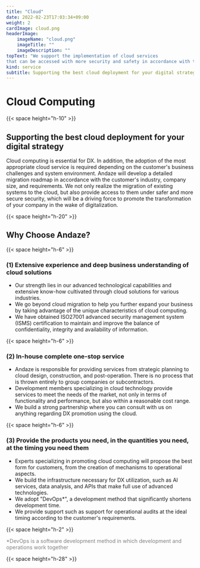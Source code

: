 ```yaml
---
title: "Cloud"
date: 2022-02-23T17:03:34+09:00
weight: 2
cardImage: cloud.png
headerImage:
    imageName: "cloud.png"
    imageTitle: ""
    imageDescription: ""
topText: "We support the implementation of cloud services
that can be accessed with more security and safety in accordance with the customer's business strategy."
kind: service
subtitle: Supporting the best cloud deployment for your digital strategy
---
```


#  Cloud Computing

{{< space height="h-10" >}}

## Supporting the best cloud deployment for your digital strategy    

Cloud computing is essential for DX. In addition, the adoption of the most appropriate cloud service is required depending on the customer's business challenges and system environment. Andaze will develop a detailed migration roadmap in accordance with the customer's industry, company size, and requirements. We not only realize the migration of existing systems to the cloud, but also provide access to them under safer and more secure security, which will be a driving force to promote the transformation of your company in the wake of digitalization.

{{< space height="h-20" >}}

## Why Choose Andaze?

{{< space height="h-6" >}}

### (1)	Extensive experience and deep business understanding of cloud solutions

* Our strength lies in our advanced technological capabilities and extensive know-how cultivated through cloud solutions for various industries.
* We go beyond cloud migration to help you further expand your business by taking advantage of the unique characteristics of cloud computing.
* We have obtained ISO27001 advanced security management system (ISMS) certification to maintain and improve the balance of confidentiality, integrity and availability of information. 

{{< space height="h-6" >}}
  
### (2) In-house complete one-stop service

* Andaze is responsible for providing services from strategic planning to cloud design, construction, and post-operation. There is no process that is thrown entirely to group companies or subcontractors.
* Development members specializing in cloud technology provide services to meet the needs of the market, not only in terms of functionality and performance, but also within a reasonable cost range.
* We build a strong partnership where you can consult with us on anything regarding DX promotion using the cloud.

{{< space height="h-6" >}}

### (3) Provide the products you need, in the quantities you need, at the timing you need them

* Experts specializing in promoting cloud computing will propose the best form for customers, from the creation of mechanisms to operational aspects.
* We build the infrastructure necessary for DX utilization, such as AI services, data analysis, and APIs that make full use of advanced technologies.
* We adopt "DevOps*", a development method that significantly shortens development time.
* We provide support such as support for operational audits at the ideal timing according to the customer's requirements.  

{{< space height="h-2" >}}

<font color="gray">*DevOps is a software development method in which development and operations work together</font>

{{< space height="h-28" >}}
